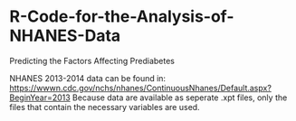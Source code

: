 # R-Code-for-the-Analysis-of-NHANES-Data
Predicting the Factors Affecting Prediabetes

NHANES 2013-2014 data can be found in: https://wwwn.cdc.gov/nchs/nhanes/ContinuousNhanes/Default.aspx?BeginYear=2013 
Because data are available as seperate .xpt files, only the files that contain the necessary variables are used. 
